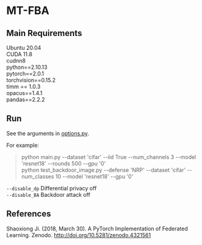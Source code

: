 # MT-FBA


## Main Requirements
Ubuntu 20.04   
CUDA 11.8   
cudnn8   
python==2.10.13   
pytorch==2.0.1     
torchvision==0.15.2    
timm == 1.0.3    
opacus==1.4.1    
pandas==2.2.2    

## Run   
   
See the arguments in [options.py](utils/options.py).    
    
For example:   
> python main.py --dataset 'cifar' --iid True --num_channels 3 --model 'resnet18' --rounds 500  --gpu '0'          
> python test_backdoor_image.py --defense 'NRP' --dataset 'cifar' --num_classes 10 --model 'resnet18'  --gpu '0'           
    
`--disable_dp` Differential privacy off    
`--disable_BA`   Backdoor attack off     
   

   
## References   
Shaoxiong Ji. (2018, March 30). A PyTorch Implementation of Federated Learning. Zenodo. http://doi.org/10.5281/zenodo.4321561     


